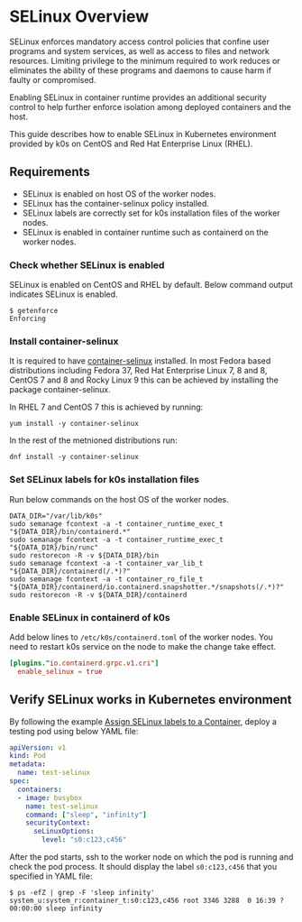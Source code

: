 <!--
SPDX-FileCopyrightText: 2022 k0s authors
SPDX-License-Identifier: CC-BY-SA-4.0
-->

# SELinux Overview

SELinux enforces mandatory access control policies that confine user programs and system services, as well as access to files and network resources. Limiting privilege to the minimum required to work reduces or eliminates the ability of these programs and daemons to cause harm if faulty or compromised.

Enabling SELinux in container runtime provides an additional security control to help further enforce isolation among deployed containers and the host.

This guide describes how to enable SELinux in Kubernetes environment provided by k0s on CentOS and Red Hat Enterprise Linux (RHEL).

## Requirements

- SELinux is enabled on host OS of the worker nodes.
- SELinux has the container-selinux policy installed.
- SELinux labels are correctly set for k0s installation files of the worker nodes.
- SELinux is enabled in container runtime such as containerd on the worker nodes.

### Check whether SELinux is enabled

SELinux is enabled on CentOS and RHEL by default. Below command output indicates SELinux is enabled.

```shell
$ getenforce
Enforcing
```

### Install container-selinux

It is required to have [container-selinux](https://github.com/containers/container-selinux) installed.
In most Fedora based distributions including Fedora 37, Red Hat Enterprise Linux 7, 8 and 8, CentOS
7 and 8 and Rocky Linux 9 this can be achieved by installing the package container-selinux.

In RHEL 7 and CentOS 7 this is achieved by running:

```shell
yum install -y container-selinux
```

In the rest of the metnioned distributions run:

```shell
dnf install -y container-selinux
```

### Set SELinux labels for k0s installation files

Run below commands on the host OS of the worker nodes.

```shell
DATA_DIR="/var/lib/k0s"
sudo semanage fcontext -a -t container_runtime_exec_t "${DATA_DIR}/bin/containerd.*"
sudo semanage fcontext -a -t container_runtime_exec_t "${DATA_DIR}/bin/runc"
sudo restorecon -R -v ${DATA_DIR}/bin
sudo semanage fcontext -a -t container_var_lib_t "${DATA_DIR}/containerd(/.*)?"
sudo semanage fcontext -a -t container_ro_file_t "${DATA_DIR}/containerd/io.containerd.snapshotter.*/snapshots(/.*)?"
sudo restorecon -R -v ${DATA_DIR}/containerd
```

### Enable SELinux in containerd of k0s

Add below lines to `/etc/k0s/containerd.toml` of the worker nodes. You need to restart k0s service on the node to make the change take effect.

```toml
[plugins."io.containerd.grpc.v1.cri"]
  enable_selinux = true
```

## Verify SELinux works in Kubernetes environment

By following the example [Assign SELinux labels to a Container](https://kubernetes.io/docs/tasks/configure-pod-container/security-context/#assign-selinux-labels-to-a-container), deploy a testing pod using below YAML file:

```yaml
apiVersion: v1
kind: Pod
metadata:
  name: test-selinux
spec:
  containers:
  - image: busybox
    name: test-selinux
    command: ["sleep", "infinity"]
    securityContext:
      seLinuxOptions:
        level: "s0:c123,c456"
```

After the pod starts, ssh to the worker node on which the pod is running and check the pod process. It should display the label `s0:c123,c456` that you specified in YAML file:

```shell
$ ps -efZ | grep -F 'sleep infinity'
system_u:system_r:container_t:s0:c123,c456 root 3346 3288  0 16:39 ?       00:00:00 sleep infinity
```
